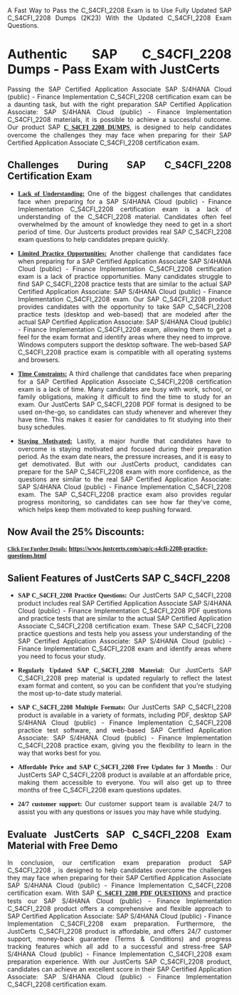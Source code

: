 <p dir="auto" style="text-align: justify;">A Fast Way to Pass the C_S4CFI_2208 Exam is to Use Fully Updated SAP C_S4CFI_2208 Dumps (2K23) With the Updated C_S4CFI_2208 Exam Questions.</p>

<h1 style="text-align: justify;"><strong>Authentic SAP C_S4CFI_2208 Dumps - Pass Exam with JustCerts</strong></h1>

<p style="text-align: justify;">Passing the SAP Certified Application Associate SAP S/4HANA Cloud (public) - Finance Implementation C_S4CFI_2208 certification exam can be a daunting task, but with the right preparation SAP Certified Application Associate: SAP S/4HANA Cloud (public) - Finance Implementation C_S4CFI_2208 materials, it is possible to achieve a successful outcome. Our product SAP <strong><a href="https://www.justcerts.com/sap/c-s4cfi-2208-practice-questions.html"><span style="font-family:Georgia,serif;"><u>C_S4CFI_2208 DUMPS</u></span></a></strong>, is designed to help candidates overcome the challenges they may face when preparing for their SAP Certified Application Associate C_S4CFI_2208 certification exam.</p>

<h2 style="text-align: justify;"><strong>Challenges During SAP C_S4CFI_2208 Certification Exam</strong></h2>

<ul>
	<li style="text-align: justify;"><u><span style="font-family:Georgia,serif;"><strong>Lack of Understanding:</strong></span></u> One of the biggest challenges that candidates face when preparing for a SAP S/4HANA Cloud (public) - Finance Implementation C_S4CFI_2208 certification exam is a lack of understanding of the C_S4CFI_2208 material. Candidates often feel overwhelmed by the amount of knowledge they need to get in a short period of time. Our Justcerts product provides real SAP C_S4CFI_2208 exam questions to help candidates prepare quickly.</li>
</ul>

<ul>
	<li style="text-align: justify;"><u><span style="font-family:Georgia,serif;"><strong>Limited Practice Opportunities:</strong></span></u> Another challenge that candidates face when preparing for a SAP Certified Application Associate SAP S/4HANA Cloud (public) - Finance Implementation C_S4CFI_2208 certification exam is a lack of practice opportunities. Many candidates struggle to find SAP C_S4CFI_2208 practice tests that are similar to the actual SAP Certified Application Associate: SAP S/4HANA Cloud (public) - Finance Implementation C_S4CFI_2208 exam. Our SAP C_S4CFI_2208 product provides candidates with the opportunity to take SAP C_S4CFI_2208 practice tests (desktop and web-based) that are modeled after the actual SAP Certified Application Associate: SAP S/4HANA Cloud (public) - Finance Implementation C_S4CFI_2208 exam, allowing them to get a feel for the exam format and identify areas where they need to improve. Windows computers support the desktop software. The web-based SAP C_S4CFI_2208 practice exam is compatible with all operating systems and browsers.</li>
</ul>

<ul>
	<li style="text-align: justify;"><u><span style="font-family:Georgia,serif;"><strong>Time Constraints:</strong></span></u> A third challenge that candidates face when preparing for a SAP Certified Application Associate C_S4CFI_2208 certification exam is a lack of time. Many candidates are busy with work, school, or family obligations, making it difficult to find the time to study for an exam. Our JustCerts SAP C_S4CFI_2208 PDF format is designed to be used on-the-go, so candidates can study whenever and wherever they have time. This makes it easier for candidates to fit studying into their busy schedules.</li>
</ul>

<ul>
	<li style="text-align: justify;"><u><span style="font-family:Georgia,serif;"><strong>Staying Motivated:</strong></span></u> Lastly, a major hurdle that candidates have to overcome is staying motivated and focused during their preparation period. As the exam date nears, the pressure increases, and it is easy to get demotivated. But with our JustCerts product, candidates can prepare for the SAP C_S4CFI_2208 exam with more confidence, as the questions are similar to the real SAP Certified Application Associate: SAP S/4HANA Cloud (public) - Finance Implementation C_S4CFI_2208 exam. The SAP C_S4CFI_2208 practice exam also provides regular progress monitoring, so candidates can see how far they've come, which helps keep them motivated to keep pushing forward.</li>
</ul>

<h2 style="text-align: justify;"><strong>Now Avail the 25% Discounts:</strong></h2>

<p><span style="font-size:12px;"><u><span style="font-family:Georgia,serif;"><strong>Click For Further Details:</strong></span></u></span><span style="font-size:14px;"><span style="font-family:Georgia,serif;"><strong> <a href="https://www.justcerts.com/sap/c-s4cfi-2208-practice-questions.html">https://www.justcerts.com/sap/c-s4cfi-2208-practice-questions.html</a></strong></span></span></p>

<h2 style="text-align: justify;"><strong>Salient Features of JustCerts SAP C_S4CFI_2208</strong></h2>

<ul>
	<li style="text-align: justify;"><span style="font-family:Georgia,serif;"><strong>SAP C_S4CFI_2208 Practice Questions:</strong></span> Our JustCerts SAP C_S4CFI_2208 product includes real SAP Certified Application Associate SAP S/4HANA Cloud (public) - Finance Implementation C_S4CFI_2208 PDF questions and practice tests that are similar to the actual SAP Certified Application Associate C_S4CFI_2208 certification exam. These SAP C_S4CFI_2208 practice questions and tests help you assess your understanding of the SAP Certified Application Associate: SAP S/4HANA Cloud (public) - Finance Implementation C_S4CFI_2208 exam and identify areas where you need to focus your study.</li>
</ul>

<ul>
	<li style="text-align: justify;"><span style="font-family:Georgia,serif;"><strong>Regularly Updated SAP C_S4CFI_2208 Material:</strong></span> Our JustCerts SAP C_S4CFI_2208 prep material is updated regularly to reflect the latest exam format and content, so you can be confident that you're studying the most up-to-date study material.</li>
</ul>

<ul>
	<li style="text-align: justify;"><span style="font-family:Georgia,serif;"><strong>SAP C_S4CFI_2208 Multiple Formats:</strong></span> Our JustCerts SAP C_S4CFI_2208 product is available in a variety of formats, including PDF, desktop SAP S/4HANA Cloud (public) - Finance Implementation C_S4CFI_2208 practice test software, and web-based SAP Certified Application Associate: SAP S/4HANA Cloud (public) - Finance Implementation C_S4CFI_2208 practice exam, giving you the flexibility to learn in the way that works best for you.</li>
</ul>

<ul>
	<li style="text-align: justify;"><span style="font-family:Georgia,serif;"><strong>Affordable Price and SAP C_S4CFI_2208 Free Updates for 3 Months</strong></span> : Our JustCerts SAP C_S4CFI_2208 product is available at an affordable price, making them accessible to everyone. You will also get up to three months of free C_S4CFI_2208 exam questions updates.</li>
</ul>

<ul>
	<li style="text-align: justify;"><span style="font-family:Georgia,serif;"><strong>24/7 customer support:</strong></span> Our customer support team is available 24/7 to assist you with any questions or issues you may have while studying.</li>
</ul>

<h2 style="text-align: justify;"><strong>Evaluate JustCerts SAP C_S4CFI_2208 Exam Material with Free Demo</strong></h2>

<p style="text-align: justify;">In conclusion, our certification exam preparation product SAP C_S4CFI_2208 , is designed to help candidates overcome the challenges they may face when preparing for their SAP Certified Application Associate SAP S/4HANA Cloud (public) - Finance Implementation C_S4CFI_2208 certification exam. With SAP <a href="https://www.justcerts.com/sap/c-s4cfi-2208-practice-questions.html"><u><strong><span style="font-family:Georgia,serif;">C_S4CFI_2208 PDF QUESTIONS</span></strong></u></a> and practice tests our SAP S/4HANA Cloud (public) - Finance Implementation C_S4CFI_2208 product offers a comprehensive and flexible approach to SAP Certified Application Associate: SAP S/4HANA Cloud (public) - Finance Implementation C_S4CFI_2208 exam preparation. Furthermore, the JustCerts C_S4CFI_2208 product is affordable, and offers 24/7 customer support, money-back guarantee (Terms & Conditions) and progress tracking features which all add to a successful and stress-free SAP S/4HANA Cloud (public) - Finance Implementation C_S4CFI_2208 exam preparation experience. With our JustCerts SAP C_S4CFI_2208 product, candidates can achieve an excellent score in their SAP Certified Application Associate: SAP S/4HANA Cloud (public) - Finance Implementation C_S4CFI_2208 certification exam.</p>
